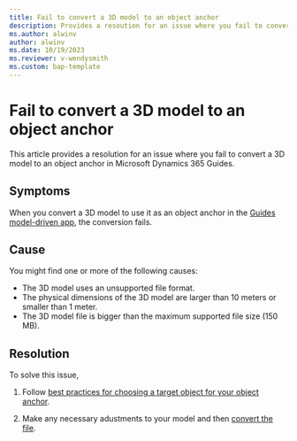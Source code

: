 ```yaml
---
title: Fail to convert a 3D model to an object anchor
description: Provides a resoution for an issue where you fail to convert a 3D model to an object anchor in Microsoft Dynamics 365 Guides.
ms.author: alwinv
author: alwinv
ms.date: 10/19/2023
ms.reviewer: v-wendysmith
ms.custom: bap-template
---
```

# Fail to convert a 3D model to an object anchor

This article provides a resolution for an issue where you fail to convert a 3D model to an object anchor in Microsoft Dynamics 365 Guides.

## Symptoms

When you convert a 3D model to use it as an object anchor in the [Guides model-driven app](/dynamics365/mixed-reality/guides/model-driven-app-overview), the conversion fails.

## Cause

You might find one or more of the following causes:

- The 3D model uses an unsupported file format.
- The physical dimensions of the 3D model are larger than 10 meters or smaller than 1 meter.
- The 3D model file is bigger than the maximum supported file size (150 MB).

## Resolution

To solve this issue,

1. Follow [best practices for choosing a target object for your object anchor](/dynamics365/mixed-reality/guides/pc-app-anchor-object#best-practices-for-choosing-a-target-object-for-your-object-anchor).

1. Make any necessary adustments to your model and then [convert the file](/dynamics365/mixed-reality/guides/pc-app-anchor-object#convert-the-file-in-the-guides-model-driven-app).
